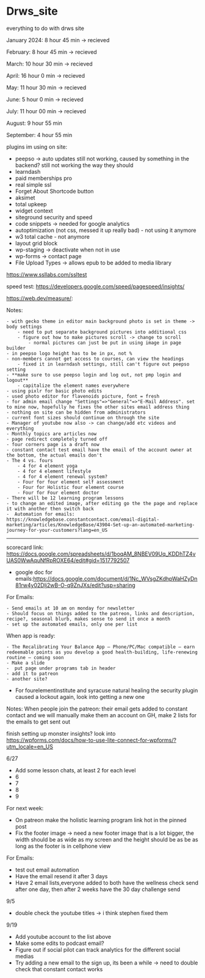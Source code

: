 # Drws_site
everything to do with drws site

January 2024: 8 hour 45 min -> recieved

February: 8 hour 45 min -> recieved

March: 10 hour 30 min -> recieved

April: 16 hour 0 min -> recieved

May: 11 hour 30 min -> recieved

June: 5 hour 0 min -> recieved

July: 11 hour 00 min -> recieved

August: 9 hour 55 min

September: 4 hour 55 min

plugins im using on site:

- peepso -> auto updates still not working, caused by something in the backend? still not working the way they should
- learndash 
- paid memberships pro
- real simple ssl 
- Forget About Shortcode button 
- aksimet
- total upkeep
- widget context
- siteground security and speed
- code snippets -> needed for google analytics
- autoptimization (not css, messed it up really bad) - not using it anymore
- w3 total cache - not anymore
- layout grid block
- wp-staging -> deactivate when not in use
- wp-forms -> contact page
- File Upload Types -> allows epub to be added to media library

https://www.ssllabs.com/ssltest


speed test:
https://developers.google.com/speed/pagespeed/insights/

https://web.dev/measure/:

Notes:

	- with gecko theme in editor main background photo is set in theme -> body settings
		- need to put separate background pictures into additional css
		- figure out how to make pictures scroll -> change to scroll
			- normal pictures can just be put in using image in page builder
	- in peepso logo height has to be in px, not %
	- non-members cannot get access to courses, can view the headings 
		- fixed it in learndash settings, still can't figure out peepso setting
	- **make sure to use peepso login and log out, not pmp login and logout**
		- capitalize the element names everywhere
	- using pixlr for basic photo edits
	- used photo editor for flavenoids picture, font = fresh
	- for admin email change "Settings"=>"General"=>"E-Mail Address". set to mine now, hopefully he fixes the other sites email address thing
	- nothing on site can be hidden from administrators
	- current font sizes should continue on through the site
	- Manager of youtube now also -> can change/add etc videos and everything
	- Monthly topics are articles now
	- page redirect completely turned off
	- four corners page is a draft now
 	- constant contact test email have the email of the account owner at the bottom, the actual emails don't
	- The 4 vs. fours
		- 4 for 4 element yoga
		- 4 for 4 element lifestyle
		- 4 for 4 element renewal system?
		- Four for four element self assessment
		- Four for Holistic four element course
		- Four for Four element doctor
 	- There will be 12 learning program lessons
  	- to change an edited image, after editing go the the page and replace it with another then switch back
  	-  Automation for emails:	https://knowledgebase.constantcontact.com/email-digital-marketing/articles/KnowledgeBase/43904-Set-up-an-automated-marketing-journey-for-your-customers?lang=en_US 

--------------------------------------------------------

scorecard link:
https://docs.google.com/spreadsheets/d/1boqAM_8NBEV09Uq_KDDhTZ4vUAS0WwAquNfRpROXE64/edit#gid=1517792507

- google doc for emails:https://docs.google.com/document/d/1Nc_WVsgZKdhpWaHZyDn81rw4y02Dlj2wB-O-q9ZnJXs/edit?usp=sharing

For Emails:

	- Send emails at 10 am on monday for newsletter
	- Should focus on things added to the patreon, links and description, recipe?, seasonal blurb, makes sense to send it once a month
 	- set up the automated emails, only one per list



When app is ready:

	- The Recalibrating Your Balance App – Phone/PC/Mac compatible – earn redeemable points as you develop a good health-building, life-renewing routine – coming soon
	- Make a slide
	-  put page under programs tab in header
 	- add it to patreon
  	- another site?

 
- For fourelementinstitute and syracuse natural healing the security plugin caused a lockout again, look into getting a new one

Notes: 
When people join the patreon: their email gets added to constant contact and we will manually make them an account on GH, make 2 lists for the emails to get sent out

finish setting up monster insights?
look into https://wpforms.com/docs/how-to-use-lite-connect-for-wpforms/?utm_locale=en_US

6/27
- Add some lesson chats, at least 2 for each level
- 	6
- 	7
- 	8
- 	9

For next week:

- On patreon make the holistic learning program link hot in the pinned post
- Fix the footer image -> need a new footer image that is a lot bigger, the width should be as wide as my screen and the height should be as be as long as the footer is in cellphone view


For Emails:
- test out email automation
- Have the email resend it after 3 days
- Have 2 email lists,everyone added to both have the wellness check send after one day, then after 2 weeks have the 30 day challenge send

9/5

- double check the youtube titles -> i think stephen fixed them



9/19
- Add youtube account to the list above
- Make some edits to podcast email?
- Figure out if social pilot can track analytics for the different social medias
- Try adding a new email to the sign up, its been a while -> need to double check that constant contact works

